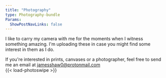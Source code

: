 ```yaml
---
title: "Photography"
type: Photography-bundle
Params:
  ShowPostNavLinks: false
---
```

I like to carry my camera with me for the moments when I witness something amazing. I'm uploading these in case you might find some interest in them as I do.

If you're interested in prints, canvases or a photographer, feel free to send me an email at jamesshaw0@protonmail.com\
{{< load-photoswipe >}}
<!-- 
### [Surma River Workers](/photography/surmariverlabourers)
{{< gallery dir="/images/photography/surmariverlabourers/" caption-position="none"/>}}
### [Galata Bridge Fishermen](/photography/istanbulfishermen)
{{< gallery dir="/images/photography/istanbulfishermen/" caption-position="none"/>}}
### [Balinese Macaques](/photography/macaques)
{{< gallery dir="/images/photography/macaques/" caption-position="none"/>}}
### [Old Dhaka Street Food Vendors](/photography/streetfood)
{{< gallery dir="/images/photography/streetcooks/" caption-position="none"/>}}
### [Misc](/photography/misc) -->